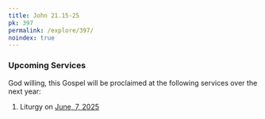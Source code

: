 ```yaml
---
title: John 21.15-25
pk: 397
permalink: /explore/397/
noindex: true
---
```


### Upcoming Services

God willing, this Gospel will be proclaimed at the following services over the next year:


1. Liturgy on [June,  7, 2025](https://orthocal.info/readings/gregorian/2025/06/07/)
